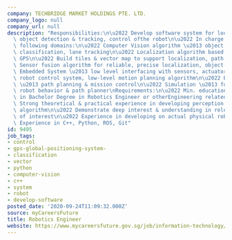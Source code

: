 ```yaml
---
company: TECHBRIDGE MARKET HOLDINGS PTE. LTD.
company_logo: null
company_url: null
description: "Responsibilities:\n\u2022 Develop software system for localization,\
  \ object detection & tracking, control ofthe robot\n\u2022 In charge one of the\
  \ following domains:\n\u2022 Computer Vision algorithm \u2013 object detection &\
  \ classification, lane tracking\n\u2022 Localization algorithm based on Lidar, Camera,\
  \ GPS\n\u2022 Build tiles & vector map to support localization, path planner\n\u2022\
  \ Sensor fusion algorithm for reliable, precise localization, object tracking\n\u2022\
  \ Embedded System \u2013 low level interfacing with sensors, actuators\n\u2022 Model\
  \ robot control system, low-level motion planning algorithm\n\u2022 Behavior planning\
  \ \u2013 path planning & mission control\n\u2022 Simulation \u2013 for testing of\
  \ robot behavior & path planner\nRequirements:\n\u2022 Min. education qualification\
  \ in Bachelor Degree in Robotics Engineer or otherEngineering related course\n\u2022\
  \ Strong theoretical & practical experience in developing perception and/orcontrol\
  \ algorithm\n\u2022 Demonstrate deep interest & understanding in relevant domain\
  \ of interest\n\u2022 Experience in developing on actual physical robot\n\u2022\
  \ Experience in C++, Python, ROS, Git"
id: 9495
job_tags:
- control
- gps-global-positioning-system-
- classification
- vector
- python
- computer-vision
- c++
- system
- robot
- develop-software
posted_date: '2020-09-24T11:09:32.000Z'
source: myCareersFuture
title: Robotics Engineer
website: https://www.mycareersfuture.gov.sg/job/information-technology/robotics-engineer-techbridge-market-holdings-bc0ad968d58c3295cd98dbbd48a56c89
---
```


